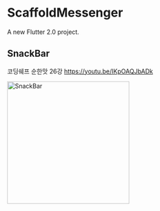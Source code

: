 # ScaffoldMessenger

A new Flutter 2.0 project.

## SnackBar

코딩쉐프 순한맛 26강
https://youtu.be/IKpOAQJbADk

<img width="283" alt="SnackBar" src="https://user-images.githubusercontent.com/117615219/205197066-a773de29-b335-4ede-bbd4-baaa9a87ac71.png">
